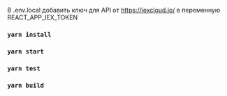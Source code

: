 В .env.local добавить ключ для API от https://iexcloud.io/ в переменную REACT_APP_IEX_TOKEN

### `yarn install`

### `yarn start`

### `yarn test`
 
### `yarn build`
 
